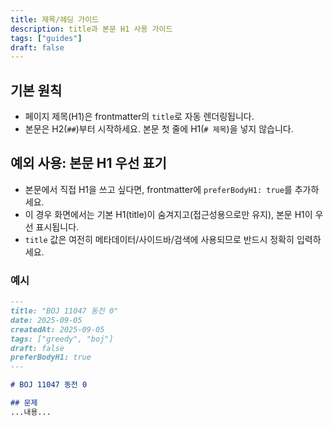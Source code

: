 ```yaml
---
title: 제목/헤딩 가이드
description: title과 본문 H1 사용 가이드
tags: ["guides"]
draft: false
---
```


## 기본 원칙

- 페이지 제목(H1)은 frontmatter의 `title`로 자동 렌더링됩니다.
- 본문은 H2(`##`)부터 시작하세요. 본문 첫 줄에 H1(`# 제목`)을 넣지 않습니다.

## 예외 사용: 본문 H1 우선 표기

- 본문에서 직접 H1을 쓰고 싶다면, frontmatter에 `preferBodyH1: true`를 추가하세요.
- 이 경우 화면에서는 기본 H1(title)이 숨겨지고(접근성용으로만 유지), 본문 H1이 우선 표시됩니다.
- `title` 값은 여전히 메타데이터/사이드바/검색에 사용되므로 반드시 정확히 입력하세요.

### 예시

```md
---
title: "BOJ 11047 동전 0"
date: 2025-09-05
createdAt: 2025-09-05
tags: ["greedy", "boj"]
draft: false
preferBodyH1: true
---

# BOJ 11047 동전 0

## 문제
...내용...
```

